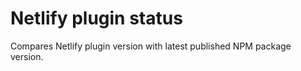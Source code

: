 # Netlify plugin status

Compares Netlify plugin version with latest published NPM package version.

